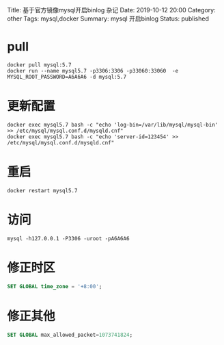 Title: 基于官方镜像mysql开启binlog 杂记
Date: 2019-10-12 20:00
Category: other
Tags: mysql,docker
Summary: mysql 开启binlog
Status: published

# pull

```
docker pull mysql:5.7
docker run --name mysql5.7 -p3306:3306 -p33060:33060  -e MYSQL_ROOT_PASSWORD=A6A6A6 -d mysql:5.7
```

# 更新配置

```
docker exec mysql5.7 bash -c "echo 'log-bin=/var/lib/mysql/mysql-bin' >> /etc/mysql/mysql.conf.d/mysqld.cnf"
docker exec mysql5.7 bash -c "echo 'server-id=123454' >> /etc/mysql/mysql.conf.d/mysqld.cnf"
```

# 重启

```
docker restart mysql5.7
```

# 访问

```
mysql -h127.0.0.1 -P3306 -uroot -pA6A6A6
```

# 修正时区

```sql
SET GLOBAL time_zone = '+8:00';
```

# 修正其他

```sql
SET GLOBAL max_allowed_packet=1073741824;
```


